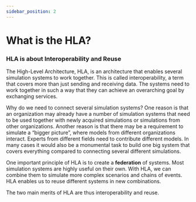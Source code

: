 ```yaml
---
sidebar_position: 2
---
```


# What is the HLA?

### HLA is about Interoperability and Reuse

The High-Level Architecture, HLA, is an architecture that enables several simulation systems to work together. This is called interoperability, a term that covers more than just sending and receiving data. The systems need to work together in such a way that they can achieve an overarching goal by exchanging services.

Why do we need to connect several simulation systems? One reason is that an organization may already have a number of simulation systems that need to be used together with newly acquired simulations or simulations from other organizations. Another reason is that there may be a requirement to simulate a “bigger picture”, where models from different organizations interact. Experts from different fields need to contribute different models. In many cases it would also be a monumental task to build one big system that covers everything compared to connecting several different simulations.

One important principle of HLA is to create a **federation** of systems. Most simulation systems are highly useful on their own. With HLA, we can combine them to simulate more complex scenarios and chains of events. HLA enables us to reuse different systems in new combinations.

The two main merits of HLA are thus interoperability and reuse.